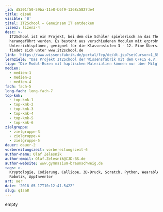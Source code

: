 ```yaml
---
_id: d5301f50-59ba-11e8-b6f9-1368c5827de4
title: q1sa8
visible: '0'
titel: IT2School – Gemeinsam IT entdecken
lizenz: lizenz-4
desc: >-
  IT2School ist ein Projekt, bei dem die Schüler spielerisch an das Thema IT
  herangeführt werden. Es besteht aus verschiedenen Modulen mit erprobten
  Unterrichtsplänen, geeignet für die Klassenstufen 3 - 12. Eine Übersicht
  findet sich unter www.it2school.de
link: 'https://www.wissensfabrik.de/portal/fep/de/dt.jsp?setCursor=1_554644'
lernziele: "Das Projekt IT2School der Wissensfabrik mit dem OFFIS e.V. in Kooperation mit der Universität Oldenburg entwickelt Materialien zu den unterschiedlichsten Bereichen der Informatik. \r\nNeben Arbeitsblättern und Lehrplänen werden auch schüleraktivierende haptische Materialboxen entworfen und hergestellt. \r\nDie Module werden im Alltag getestet und von der Hochschuldidaktik weiterentwickelt."
tipp: "Die Modul-Boxen mit haptischen Materialien können nur über Mitgliedsunternehmen  der Wissensfabrik im Rahmen einer Bildungspartnerschaft bezogen werden. Alle Materialien stehen unter der Creative Commons Lizenz BY-NC-SA 3.0 DE zur Verfügung.\r\nIch habe im Rahmen einer Bildungspartnerschaft bereits einige Module testen können und jedesmal eine gute Resonanz bei den Schülern erfahren."
medien:
  - medien-1
  - medien-2
  - medien-4
fach: fach-5
long-fach: long-fach-7
top-kmk:
  - top-kmk-1
  - top-kmk-2
  - top-kmk-3
  - top-kmk-4
  - top-kmk-5
  - top-kmk-6
zielgruppe:
  - zielgruppe-3
  - zielgruppe-4
  - zielgruppe-5
dauer: dauer-2
vorbereitungszeit: vorbereitungszeit-6
author-name: Olaf Zelesnik
author-email: Olaf.Zelesnik@CJD-BS.de
author-website: www.gymnasium-braunschweig.de
tags: >-
  Kryptologie, Codierung, Calliope, 3D-Druck, Scratch, Python, Wearables,
  Robotik, AppInventor
art: oer
date: '2018-05-17T10:12:41.542Z'
slug: q1sa8
---
```

empty
